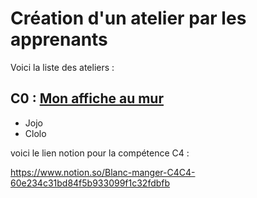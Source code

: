 # Création d'un atelier par les apprenants

Voici la liste des ateliers :

## C0 : <a href="https://github.com/Joz84/auto-ateliers-simplon/blob/master/exemple_de_projet/c0.md">Mon affiche au mur</a>
- Jojo
- Clolo

voici le lien notion pour la compétence C4 : 

https://www.notion.so/Blanc-manger-C4C4-60e234c31bd84f5b933099f1c32fdbfb
